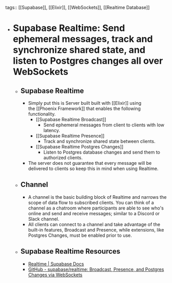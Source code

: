 tags:: [[Supabase]], [[Elixir]], [[WebSockets]], [[Realtime Database]]

- # Supabase Realtime: Send ephemeral messages, track and synchronize shared state, and listen to Postgres changes all over WebSockets
	- ## Supabase Realtime
		- Simply put this is Server built built with [[Elixir]] using the [[Phoenix Framework]] that enables the following functionality.
			- [[Supabase Realtime Broadcast]]
				- Send ephemeral messages from client to clients with low latency.
			- [[Supabase Realtime Presence]]
				- Track and synchronize shared state between clients.
			- [[Supabase Realtime Postgres Changes]]
				- Listen to Postgres database changes and send them to authorized clients.
		- The server does not guarantee that every message will be delivered to clients so keep this in mind when using Realtime.
	- ## Channel
		- A channel is the basic building block of Realtime and narrows the scope of data flow to subscribed clients. You can think of a channel as a chatroom where participants are able to see who's online and send and receive messages; similar to a Discord or Slack channel.
		- All clients can connect to a channel and take advantage of the built-in features, Broadcast and Presence, while extensions, like Postgres Changes, must be enabled prior to use.
	- ## Supabase Realtime Resources
		- [Realtime | Supabase Docs](https://supabase.com/docs/guides/realtime)
		- [GitHub - supabase/realtime: Broadcast, Presence, and Postgres Changes via WebSockets](https://github.com/supabase/realtime)